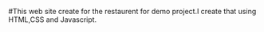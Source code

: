 #This web site create for the restaurent for demo project.I create that using HTML,CSS and Javascript.
